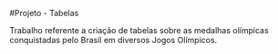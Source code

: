 #Projeto - Tabelas

Trabalho referente a criação de tabelas sobre as medalhas olímpicas conquistadas pelo Brasil em diversos Jogos Olímpicos.